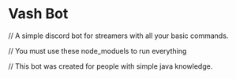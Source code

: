 # Vash Bot
// A simple discord bot for streamers with all your basic commands.

// You must use these node_moduels to run everything


// This bot was created for people with simple java knowledge.


